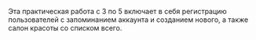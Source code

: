 Эта практическая работа с 3 по 5 включает в себя регистрацию пользователей с запоминанием аккаунта и созданием нового, а также салон красоты со списком всего.
